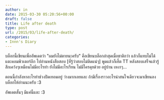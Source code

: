 ```yaml
---
author: in
date: 2015-03-30 05:20:56+00:00
draft: false
title: Life after death
type: post
url: /2015/03/life-after-death/
categories:
- Innn's Diary
---
```


บล็อกนี้เขียนเพื่ออัพเดตว่า "ผมยังไม่ตายนะครับ" คือเขียนบล็อกล่าสุดเมื่อชาติกว่า แล้วก็แทบไม่ได้แตะคอมพิวเตอร์อีก ไปอ่านหนังสือสอบ [ที่รู้ว่าสอบไม่ติดแน่ๆ] พูดแล้วก็เฮิ้ต TT หลังสอบเสร็จแล้วรู้สึกเคว้งๆเหมือนไม่มีอะไรทำ ยังไม่มีอะไรเรียน ไม่มีใครคุยด้วย อยู่บ้าน เหงาๆ...

ตอนนี้กำลังหาอะไรทำช่วงปิดเทอมอยู่ ว่างมากเลยและ ถ้ามีเรื่องราวอะไรน่าสนใจเดียวจะมาเขียนลงบล็อกให้อ่านนะครับ :3

อัพเดตสั้นๆ มีแค่นี้และ :3
